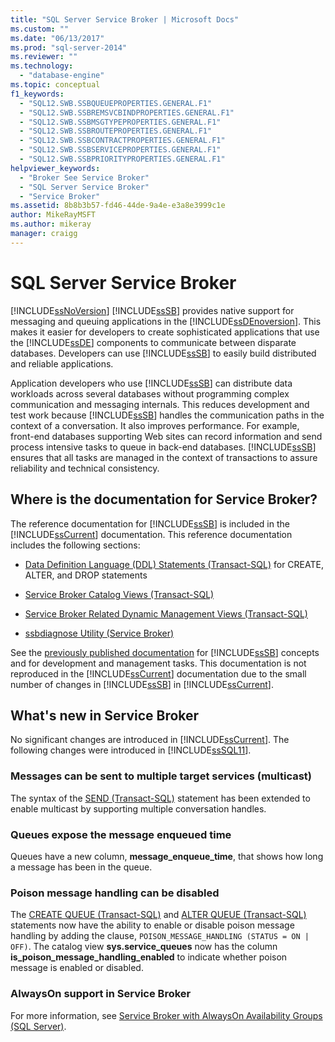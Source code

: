 ```yaml
---
title: "SQL Server Service Broker | Microsoft Docs"
ms.custom: ""
ms.date: "06/13/2017"
ms.prod: "sql-server-2014"
ms.reviewer: ""
ms.technology: 
  - "database-engine"
ms.topic: conceptual
f1_keywords: 
  - "SQL12.SWB.SSBQUEUEPROPERTIES.GENERAL.F1"
  - "SQL12.SWB.SSBREMSVCBINDPROPERTIES.GENERAL.F1"
  - "SQL12.SWB.SSBMSGTYPEPROPERTIES.GENERAL.F1"
  - "SQL12.SWB.SSBROUTEPROPERTIES.GENERAL.F1"
  - "SQL12.SWB.SSBCONTRACTPROPERTIES.GENERAL.F1"
  - "SQL12.SWB.SSBSERVICEPROPERTIES.GENERAL.F1"
  - "SQL12.SWB.SSBPRIORITYPROPERTIES.GENERAL.F1"
helpviewer_keywords: 
  - "Broker See Service Broker"
  - "SQL Server Service Broker"
  - "Service Broker"
ms.assetid: 8b8b3b57-fd46-44de-9a4e-e3a8e3999c1e
author: MikeRayMSFT
ms.author: mikeray
manager: craigg
---
```

# SQL Server Service Broker
  [!INCLUDE[ssNoVersion](../../includes/ssnoversion-md.md)] [!INCLUDE[ssSB](../../includes/sssb-md.md)] provides native support for messaging and queuing applications in the [!INCLUDE[ssDEnoversion](../../includes/ssdenoversion-md.md)]. This makes it easier for developers to create sophisticated applications that use the [!INCLUDE[ssDE](../../includes/ssde-md.md)] components to communicate between disparate databases. Developers can use [!INCLUDE[ssSB](../../includes/sssb-md.md)] to easily build distributed and reliable applications.  
  
 Application developers who use [!INCLUDE[ssSB](../../includes/sssb-md.md)] can distribute data workloads across several databases without programming complex communication and messaging internals. This reduces development and test work because [!INCLUDE[ssSB](../../includes/sssb-md.md)] handles the communication paths in the context of a conversation. It also improves performance. For example, front-end databases supporting Web sites can record information and send process intensive tasks to queue in back-end databases. [!INCLUDE[ssSB](../../includes/sssb-md.md)] ensures that all tasks are managed in the context of transactions to assure reliability and technical consistency.  
  
## Where is the documentation for Service Broker?  
 The reference documentation for [!INCLUDE[ssSB](../../includes/sssb-md.md)] is included in the [!INCLUDE[ssCurrent](../../includes/sscurrent-md.md)] documentation. This reference documentation includes the following sections:  
  
-   [Data Definition Language &#40;DDL&#41; Statements &#40;Transact-SQL&#41;](/sql/odbc/reference/develop-app/ddl-statements) for CREATE, ALTER, and DROP statements  
  
-   [Service Broker Catalog Views &#40;Transact-SQL&#41;](/sql/relational-databases/system-catalog-views/service-broker-catalog-views-transact-sql)  
  
-   [Service Broker Related Dynamic Management Views &#40;Transact-SQL&#41;](/sql/relational-databases/system-dynamic-management-views/service-broker-related-dynamic-management-views-transact-sql)  
  
-   [ssbdiagnose Utility &#40;Service Broker&#41;](../../tools/ssbdiagnose/ssbdiagnose-utility-service-broker.md)  
  
 See the [previously published documentation](http://go.microsoft.com/fwlink/?LinkId=231312) for [!INCLUDE[ssSB](../../includes/sssb-md.md)] concepts and for development and management tasks. This documentation is not reproduced in the [!INCLUDE[ssCurrent](../../includes/sscurrent-md.md)] documentation due to the small number of changes in [!INCLUDE[ssSB](../../includes/sssb-md.md)] in [!INCLUDE[ssCurrent](../../includes/sscurrent-md.md)].  
  
## What's new in Service Broker  
 No significant changes are introduced in [!INCLUDE[ssCurrent](../../includes/sscurrent-md.md)].  The following changes were introduced in [!INCLUDE[ssSQL11](../../includes/sssql11-md.md)].  
  
### Messages can be sent to multiple target services (multicast)  
 The syntax of the [SEND &#40;Transact-SQL&#41;](/sql/t-sql/statements/send-transact-sql) statement has been extended to enable multicast by supporting multiple conversation handles.  
  
### Queues expose the message enqueued time  
 Queues have a new column, **message_enqueue_time**, that shows how long a message has been in the queue.  
  
### Poison message handling can be disabled  
 The [CREATE QUEUE &#40;Transact-SQL&#41;](/sql/t-sql/statements/create-queue-transact-sql) and [ALTER QUEUE &#40;Transact-SQL&#41;](/sql/t-sql/statements/alter-queue-transact-sql) statements now have the ability to enable or disable poison message handling by adding the clause, `POISON_MESSAGE_HANDLING (STATUS = ON | OFF)`. The catalog view **sys.service_queues** now has the column **is_poison_message_handling_enabled** to indicate whether poison message is enabled or disabled.  
  
### AlwaysOn support in Service Broker  
 For more information, see [Service Broker with AlwaysOn Availability Groups &#40;SQL Server&#41;](../availability-groups/windows/service-broker-with-always-on-availability-groups-sql-server.md).  
  
  
